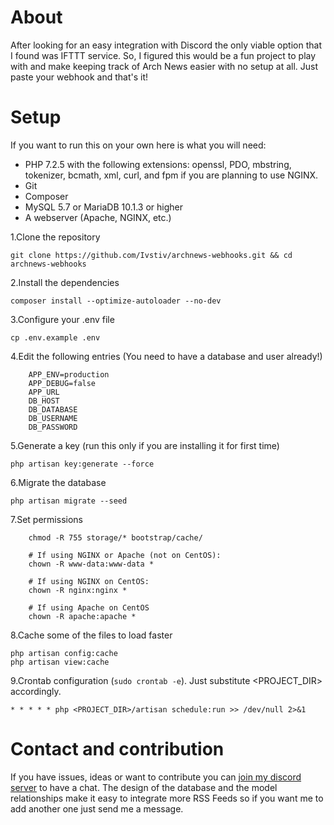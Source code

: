 # About
After looking for an easy integration with Discord the only viable option that I found was IFTTT service.
So, I figured this would be a fun project to play with and make keeping track of Arch News easier with no setup at all. 
Just paste your webhook and that's it! 

# Setup 
If you want to run this on your own here is what you will need:

- PHP 7.2.5 with the following extensions: openssl, PDO, mbstring, tokenizer, bcmath, xml, curl, and fpm if you are planning to use NGINX.
- Git
- Composer
- MySQL 5.7 or MariaDB 10.1.3 or higher
- A webserver (Apache, NGINX, etc.)


1.Clone the repository 

`git clone https://github.com/Ivstiv/archnews-webhooks.git && cd archnews-webhooks`

2.Install the dependencies 

`composer install --optimize-autoloader --no-dev`

3.Configure your .env file

`cp .env.example .env`

4.Edit the following entries (You need to have a database and user already!)

```
    APP_ENV=production
    APP_DEBUG=false
    APP_URL
    DB_HOST
    DB_DATABASE
    DB_USERNAME
    DB_PASSWORD
```

5.Generate a key (run this only if you are installing it for first time)

`php artisan key:generate --force`

6.Migrate the database

`php artisan migrate --seed`

7.Set permissions

```
    chmod -R 755 storage/* bootstrap/cache/
    
    # If using NGINX or Apache (not on CentOS):
    chown -R www-data:www-data * 
    
    # If using NGINX on CentOS:
    chown -R nginx:nginx *
    
    # If using Apache on CentOS
    chown -R apache:apache *
```

8.Cache some of the files to load faster

```
php artisan config:cache
php artisan view:cache
```

9.Crontab configuration (`sudo crontab -e`). Just substitute <PROJECT_DIR> accordingly.

`* * * * * php <PROJECT_DIR>/artisan schedule:run >> /dev/null 2>&1`

# Contact and contribution
If you have issues, ideas or want to contribute you can [join my discord server](https://discord.gg/VMSDGVD) to have a chat.
The design of the database and the model relationships make it easy to integrate more RSS Feeds so if you want me to add another
one just send me a message. 
